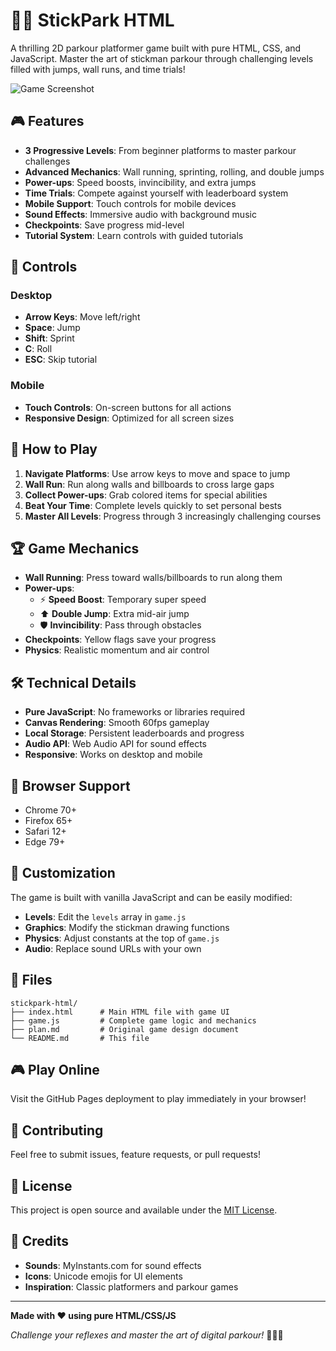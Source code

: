 # 🏃‍♂️ StickPark HTML

A thrilling 2D parkour platformer game built with pure HTML, CSS, and JavaScript. Master the art of stickman parkour through challenging levels filled with jumps, wall runs, and time trials!

![Game Screenshot](https://via.placeholder.com/800x400/87CEEB/000000?text=StickPark+HTML+Screenshot)

## 🎮 Features

- **3 Progressive Levels**: From beginner platforms to master parkour challenges
- **Advanced Mechanics**: Wall running, sprinting, rolling, and double jumps
- **Power-ups**: Speed boosts, invincibility, and extra jumps
- **Time Trials**: Compete against yourself with leaderboard system
- **Mobile Support**: Touch controls for mobile devices
- **Sound Effects**: Immersive audio with background music
- **Checkpoints**: Save progress mid-level
- **Tutorial System**: Learn controls with guided tutorials

## 🎯 Controls

### Desktop
- **Arrow Keys**: Move left/right
- **Space**: Jump
- **Shift**: Sprint
- **C**: Roll
- **ESC**: Skip tutorial

### Mobile
- **Touch Controls**: On-screen buttons for all actions
- **Responsive Design**: Optimized for all screen sizes

## 🚀 How to Play

1. **Navigate Platforms**: Use arrow keys to move and space to jump
2. **Wall Run**: Run along walls and billboards to cross large gaps
3. **Collect Power-ups**: Grab colored items for special abilities
4. **Beat Your Time**: Complete levels quickly to set personal bests
5. **Master All Levels**: Progress through 3 increasingly challenging courses

## 🏆 Game Mechanics

- **Wall Running**: Press toward walls/billboards to run along them
- **Power-ups**:
  - ⚡ **Speed Boost**: Temporary super speed
  - ⬆ **Double Jump**: Extra mid-air jump
  - 🛡️ **Invincibility**: Pass through obstacles
- **Checkpoints**: Yellow flags save your progress
- **Physics**: Realistic momentum and air control

## 🛠️ Technical Details

- **Pure JavaScript**: No frameworks or libraries required
- **Canvas Rendering**: Smooth 60fps gameplay
- **Local Storage**: Persistent leaderboards and progress
- **Audio API**: Web Audio API for sound effects
- **Responsive**: Works on desktop and mobile

## 📱 Browser Support

- Chrome 70+
- Firefox 65+
- Safari 12+
- Edge 79+

## 🎨 Customization

The game is built with vanilla JavaScript and can be easily modified:
- **Levels**: Edit the `levels` array in `game.js`
- **Graphics**: Modify the stickman drawing functions
- **Physics**: Adjust constants at the top of `game.js`
- **Audio**: Replace sound URLs with your own

## 📄 Files

```
stickpark-html/
├── index.html      # Main HTML file with game UI
├── game.js         # Complete game logic and mechanics
├── plan.md         # Original game design document
└── README.md       # This file
```

## 🎮 Play Online

Visit the GitHub Pages deployment to play immediately in your browser!

## 🤝 Contributing

Feel free to submit issues, feature requests, or pull requests!

## 📄 License

This project is open source and available under the [MIT License](LICENSE).

## 🙏 Credits

- **Sounds**: MyInstants.com for sound effects
- **Icons**: Unicode emojis for UI elements
- **Inspiration**: Classic platformers and parkour games

---

**Made with ❤️ using pure HTML/CSS/JS**

*Challenge your reflexes and master the art of digital parkour!* 🏃‍♂️💨
